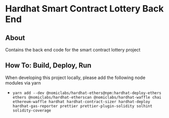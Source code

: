 # Hardhat Smart Contract Lottery Back End

## About

Contains the back end code for the smart contract lottery project

## How To: Build, Deploy, Run

When developing this project locally, please add the following node modules via yarn

- `yarn add --dev @nomiclabs/hardhat-ethers@npm:hardhat-deploy-ethers ethers @nomiclabs/hardhat-etherscan @nomiclabs/hardhat-waffle chai ethereum-waffle hardhat hardhat-contract-sizer hardhat-deploy hardhat-gas-reporter prettier prettier-plugin-solidity solhint solidity-coverage`
